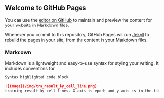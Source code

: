 ## Welcome to GitHub Pages

You can use the [editor on GitHub](https://github.com/mgcha85/D-mirt/edit/master/index.md) to maintain and preview the content for your website in Markdown files.

Whenever you commit to this repository, GitHub Pages will run [Jekyll](https://jekyllrb.com/) to rebuild the pages in your site, from the content in your Markdown files.

### Markdown

Markdown is a lightweight and easy-to-use syntax for styling your writing. It includes conventions for

```markdown
Syntax highlighted code block

![Image](/img/trn_result_by_cell_line.png)
training result by cell lines. X-axis is epoch and y-axis is in the title.



